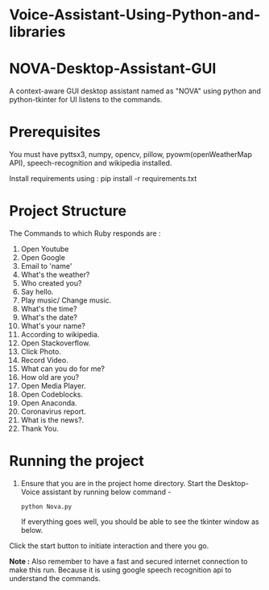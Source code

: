 # Voice-Assistant-Using-Python-and-libraries

# NOVA-Desktop-Assistant-GUI
A context-aware GUI desktop assistant named as "NOVA" using python and python-tkinter for UI listens to the commands.

# Prerequisites

You must have pyttsx3, numpy, opencv, pillow, pyowm(openWeatherMap API), speech-recognition and wikipedia installed.

Install requirements using : pip install -r requirements.txt

# Project Structure

The Commands to which Ruby responds are :

  1. Open Youtube
  2. Open Google
  3. Email to 'name'
  4. What's the weather?
  5. Who created you?
  6. Say hello.
  7. Play music/ Change music.
  8. What's the time?
  9. What's the date?
  10. What's your name?
  11. According to wikipedia.
  12. Open Stackoverflow.
  13. Click Photo.
  14. Record Video.
  15. What can you do for me?
  16. How old are you?
  17. Open Media Player.
  18. Open Codeblocks.
  19. Open Anaconda.
  20. Coronavirus report.
  21. What is the news?.
  22. Thank You.

# Running the project

   1. Ensure that you are in the project home directory. Start the Desktop-Voice assistant by running below command -

          python Nova.py
          
      If everything goes well, you should be able to see the tkinter window as below.

      
   Click the start button to initiate interaction and there you go.
   
   **Note :**  Also remember to have a fast and secured internet connection to make this run. Because it is using google speech recognition api to understand the commands.

